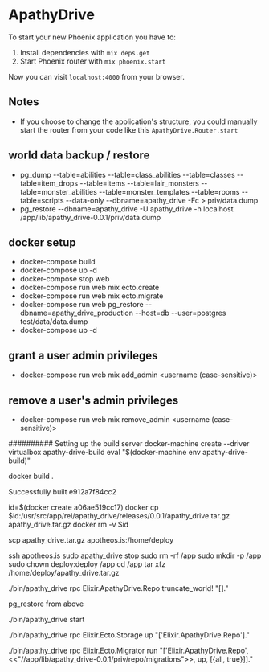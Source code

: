 # ApathyDrive

To start your new Phoenix application you have to:

1. Install dependencies with `mix deps.get`
2. Start Phoenix router with `mix phoenix.start`

Now you can visit `localhost:4000` from your browser.


## Notes

* If you choose to change the application's structure, you could manually start the router from your code like this `ApathyDrive.Router.start`

## world data backup / restore
* pg_dump --table=abilities --table=class_abilities --table=classes --table=item_drops --table=items --table=lair_monsters --table=monster_abilities --table=monster_templates --table=rooms --table=scripts --data-only --dbname=apathy_drive -Fc > priv/data.dump
* pg_restore --dbname=apathy_drive -U apathy_drive -h localhost /app/lib/apathy_drive-0.0.1/priv/data.dump


## docker setup
* docker-compose build
* docker-compose up -d
* docker-compose stop web
* docker-compose run web mix ecto.create
* docker-compose run web mix ecto.migrate
* docker-compose run web pg_restore --dbname=apathy_drive_production --host=db --user=postgres test/data/data.dump
* docker-compose up -d

## grant a user admin privileges
* docker-compose run web mix add_admin <username (case-sensitive)>

## remove a user's admin privileges
* docker-compose run web mix remove_admin <username (case-sensitive)>

##########
Setting up the build server
docker-machine create --driver virtualbox apathy-drive-build
eval "$(docker-machine env apathy-drive-build)"

docker build .

Successfully built e912a7f84cc2

id=$(docker create a06ae519cc17)
docker cp $id:/usr/src/app/rel/apathy_drive/releases/0.0.1/apathy_drive.tar.gz apathy_drive.tar.gz
docker rm -v $id

scp apathy_drive.tar.gz apotheos.is:/home/deploy

ssh apotheos.is
sudo apathy_drive stop
sudo rm -rf /app
sudo mkdir -p /app
sudo chown deploy:deploy /app
cd /app
tar xfz /home/deploy/apathy_drive.tar.gz

./bin/apathy_drive rpc Elixir.ApathyDrive.Repo truncate_world! "[]."

pg_restore from above


./bin/apathy_drive start

./bin/apathy_drive rpc Elixir.Ecto.Storage up "['Elixir.ApathyDrive.Repo']."

./bin/apathy_drive rpc Elixir.Ecto.Migrator run "['Elixir.ApathyDrive.Repo', <<\"//app/lib/apathy_drive-0.0.1/priv/repo/migrations\">>, up, [{all, true}]]."


